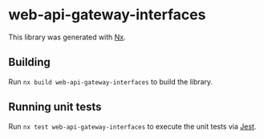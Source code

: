 # web-api-gateway-interfaces

This library was generated with [Nx](https://nx.dev).

## Building

Run `nx build web-api-gateway-interfaces` to build the library.

## Running unit tests

Run `nx test web-api-gateway-interfaces` to execute the unit tests via [Jest](https://jestjs.io).

